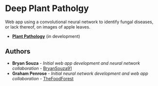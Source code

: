 # Deep Plant Patholgy 
Web app using a convolutional neural network to identify fungal diseases, or lack thereof, on images of apple leaves. 

* **[Plant Pathology](https://thefoodforest.github.io/Plant-Pathology-Kaggle/index.html)** (in development)

## Authors

* **Bryan Souza** - *Initial web app development and neural network collaboration* - [BryanSouza91](https://github.com/BryanSouza91)
* **Graham Penrose** - *Initial neural network development and web app collaboration* - [TheFoodForest](https://github.com/TheFoodForest)




